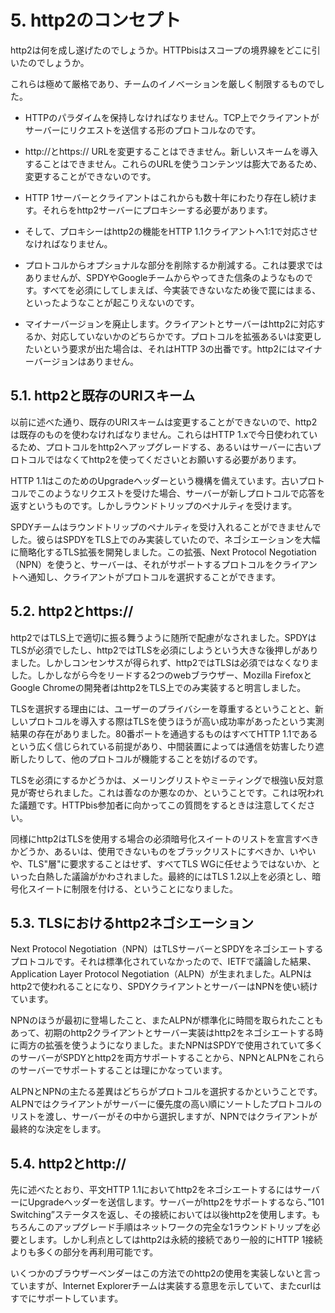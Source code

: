 # 5. http2のコンセプト

http2は何を成し遂げたのでしょうか。HTTPbisはスコープの境界線をどこに引いたのでしょうか。

これらは極めて厳格であり、チームのイノベーションを厳しく制限するものでした。

- HTTPのパラダイムを保持しなければなりません。TCP上でクライアントがサーバーにリクエストを送信する形のプロトコルなのです。

- http://とhttps:// URLを変更することはできません。新しいスキームを導入することはできません。これらのURLを使うコンテンツは膨大であるため、変更することができないのです。

- HTTP 1サーバーとクライアントはこれからも数十年にわたり存在し続けます。それらをhttp2サーバーにプロキシーする必要があります。

- そして、プロキシーはhttp2の機能をHTTP 1.1クライアントへ1:1で対応させなければなりません。

- プロトコルからオプショナルな部分を削除するか削減する。これは要求ではありませんが、SPDYやGoogleチームからやってきた信条のようなものです。すべてを必須にしてしまえば、今実装できないなため後で罠にはまる、といったようなことが起こりえないのです。

- マイナーバージョンを廃止します。クライアントとサーバーはhttp2に対応するか、対応していないかのどちらかです。プロトコルを拡張あるいは変更したいという要求が出た場合は、それはHTTP 3の出番です。http2にはマイナーバージョンはありません。

## 5.1. http2と既存のURIスキーム

以前に述べた通り、既存のURIスキームは変更することができないので、http2は既存のものを使わなければなりません。これらはHTTP 1.xで今日使われているため、プロトコルをhttp2へアップグレードする、あるいはサーバーに古いプロトコルではなくてhttp2を使ってくださいとお願いする必要があります。

HTTP 1.1はこのためのUpgradeヘッダーという機構を備えています。古いプロトコルでこのようなリクエストを受けた場合、サーバーが新しプロトコルで応答を返すというものです。しかしラウンドトリップのペナルティを受けます。

SPDYチームはラウンドトリップのペナルティを受け入れることができませんでした。彼らはSPDYをTLS上でのみ実装していたので、ネゴシエーションを大幅に簡略化するTLS拡張を開発しました。この拡張、Next Protocol Negotiation（NPN）を使うと、サーバーは、それがサポートするプロトコルをクライアントへ通知し、クライアントがプロトコルを選択することができます。

## 5.2. http2とhttps://

http2ではTLS上で適切に振る舞うように随所で配慮がなされました。SPDYはTLSが必須でしたし、http2ではTLSを必須にしようという大きな後押しがありました。しかしコンセンサスが得られず、http2ではTLSは必須ではなくなりました。しかしながら今をリードする2つのwebブラウザー、Mozilla FirefoxとGoogle Chromeの開発者はhttp2をTLS上でのみ実装すると明言しました。

TLSを選択する理由には、ユーザーのプライバシーを尊重するということと、新しいプロトコルを導入する際はTLSを使うほうが高い成功率があったという実測結果の存在がありました。80番ポートを通過するものはすべてHTTP 1.1であるという広く信じられている前提があり、中間装置によっては通信を妨害したり遮断したりして、他のプロトコルが機能することを妨げるのです。

TLSを必須にするかどうかは、メーリングリストやミーティングで根強い反対意見が寄せられました。これは善なのか悪なのか、ということです。これは呪われた議題です。HTTPbis参加者に向かってこの質問をするときは注意してください。

同様にhttp2はTLSを使用する場合の必須暗号化スイートのリストを宣言すべきかどうか、あるいは、使用できないものをブラックリストにすべきか、いやいや、TLS"層"に要求することはせず、すべてTLS WGに任せようではないか、といった白熱した議論がかわされました。最終的にはTLS 1.2以上を必須とし、暗号化スイートに制限を付ける、ということになりました。

## 5.3. TLSにおけるhttp2ネゴシエーション

Next Protocol Negotiation（NPN）はTLSサーバーとSPDYをネゴシエートするプロトコルです。それは標準化されていなかったので、IETFで議論した結果、Application Layer Protocol Negotiation（ALPN）が生まれました。ALPNはhttp2で使われることになり、SPDYクライアントとサーバーはNPNを使い続けています。

NPNのほうが最初に登場したこと、またALPNが標準化に時間を取られたこともあって、初期のhttp2クライアントとサーバー実装はhttp2をネゴシエートする時に両方の拡張を使うようになりました。またNPNはSPDYで使用されていて多くのサーバーがSPDYとhttp2を両方サポートすることから、NPNとALPNをこれらのサーバーでサポートすることは理にかなっています。

ALPNとNPNの主たる差異はどちらがプロトコルを選択するかということです。ALPNではクライアントがサーバーに優先度の高い順にソートしたプロトコルのリストを渡し、サーバーがその中から選択しますが、NPNではクライアントが最終的な決定をします。

## 5.4. http2とhttp://

先に述べたとおり、平文HTTP 1.1においてhttp2をネゴシエートするにはサーバーにUpgradeヘッダーを送信します。サーバーがhttp2をサポートするなら、”101 Switching”ステータスを返し、その接続においては以後http2を使用します。もちろんこのアップグレード手順はネットワークの完全な1ラウンドトリップを必要とします。しかし利点としてはhttp2は永続的接続であり一般的にHTTP 1接続よりも多くの部分を再利用可能です。

いくつかのブラウザーベンダーはこの方法でのhttp2の使用を実装しないと言っていますが、Internet Explorerチームは実装する意思を示していて、またcurlはすでにサポートしています。
